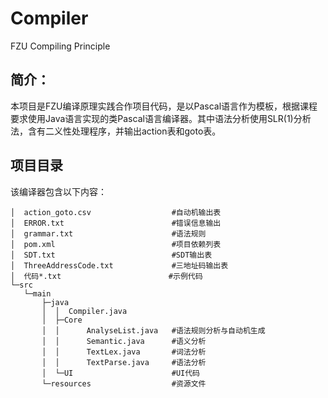 # Compiler
FZU Compiling Principle

## 简介：
本项目是FZU编译原理实践合作项目代码，是以Pascal语言作为模板，根据课程要求使用Java语言实现的类Pascal语言编译器。其中语法分析使用SLR(1)分析法，含有二义性处理程序，并输出action表和goto表。

## 项目目录
该编译器包含以下内容：

```
│  action_goto.csv                  #自动机输出表
│  ERROR.txt                        #错误信息输出
│  grammar.txt                      #语法规则
│  pom.xml                          #项目依赖列表
│  SDT.txt                          #SDT输出表
│  ThreeAddressCode.txt             #三地址码输出表
│  代码*.txt                        #示例代码
└─src
   └─main
       ├─java
       │  │  Compiler.java
       │  ├─Core
       │  │      AnalyseList.java   #语法规则分析与自动机生成
       │  │      Semantic.java      #语义分析
       │  │      TextLex.java       #词法分析
       │  │      TextParse.java     #语法分析
       │  └─UI                      #UI代码
       └─resources                  #资源文件
```


